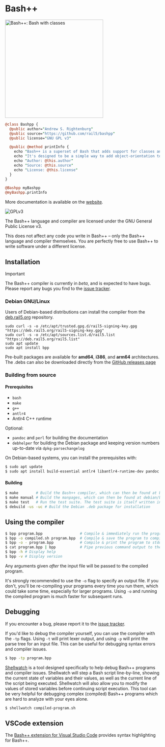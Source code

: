 # Bash++

<img title="" src="./wiki/banner.png" alt="Bash++: Bash with classes" width="319" data-align="center">

```perl
@class Bashpp {
  @public author="Andrew S. Rightenburg"
  @public source="https://github.com/rail5/bashpp"
  @public license="GNU GPL v3"

  @public @method printInfo {
	echo "Bash++ is a superset of Bash that adds support for classes and objects."
	echo "It's designed to be a simple way to add object-orientation to Bash scripts."
	echo "Author: @this.author"
	echo "Source: @this.source"
	echo "License: @this.license"
  }
}

@Bashpp myBashpp
@myBashpp.printInfo
```

More documentation is available on the [website](https://bpp.sh).

![GPLv3](https://www.gnu.org/graphics/gplv3-with-text-136x68.png)


The Bash++ language and compiler are licensed under the GNU General Public License v3.

This does not affect any code you write in Bash++ – only the Bash++ language and compiler themselves. You are perfectly free to use Bash++ to write software under a different license.

## Installation

> [!IMPORTANT]
> The Bash++ compiler is currently in *beta*, and is expected to have bugs. Please report any bugs you find to the [issue tracker](https://github.com/rail5/bashpp/issues).
>

### Debian GNU/Linux

Users of Debian-based distributions can install the compiler from the [deb.rail5.org](https://deb.rail5.org) repository.

```shell
sudo curl -s -o /etc/apt/trusted.gpg.d/rail5-signing-key.gpg "https://deb.rail5.org/rail5-signing-key.gpg"
sudo curl -s -o /etc/apt/sources.list.d/rail5.list "https://deb.rail5.org/rail5.list"
sudo apt update
sudo apt install bpp
```

Pre-built packages are available for **amd64**, **i386**, and **arm64** architectures. The .debs can also be downloaded directly from the [GitHub releases page](https://github.com/rail5/bashpp/releases/latest)

### Building from source

#### Prerequisites

 - `bash`
 - `make`
 - `g++`
 - `antlr4`
 - Antlr4 C++ runtime

Optional:
 - `pandoc` and `perl` for building the documentation
 - `debhelper` for building the Debian package and keeping version numbers up-to-date via `dpkg-parsechangelog`

On Debian-based systems, you can install the prerequisites with:

```bash
$ sudo apt update
$ sudo apt install build-essential antlr4 libantlr4-runtime-dev pandoc perl debhelper
```

#### Building

```bash
$ make        # Build the Bash++ compiler, which can then be found at bin/bpp
$ make manual # Build the manpages, which can then be found at debian/bpp.1 and debian/bpp.7
$ make test   # Run the test suite. The test suite is itself written in Bash++.
$ debuild -us -uc # Build the Debian .deb package for installation
```

## Using the compiler

```bash
$ bpp program.bpp                 # Compile & immediately run the program
$ bpp -o compiled.sh program.bpp  # Compile & save the program to compiled.sh
$ bpp -o - program.bpp            # Compile & print the program to stdout
$ cat program.bpp | bpp           # Pipe previous command output to the compiler
$ bpp -h # Display help
$ bpp -v # Display version
```

Any arguments given *after* the input file will be passed to the compiled program.

It's strongly recommended to use the `-o` flag to specify an output file. If you don't, you'll be re-compiling your programs every time you run them, which could take some time, especially for larger programs. Using `-o` and running the compiled program is much faster for subsequent runs.

## Debugging

If you encounter a bug, please report it to the [issue tracker](https://github.com/rail5/bashpp/issues).

If you'd like to debug the compiler yourself, you can use the compiler with the `-tp` flags. Using `-t` will print lexer output, and using `-p` will print the parse tree for an input file. This can be useful for debugging syntax errors and compiler issues.

```bash
$ bpp -tp program.bpp
```

[Shellwatch](https://github.com/rail5/shellwatch) is a tool designed specifically to help debug Bash++ programs and compiler issues. Shellwatch will step a Bash script line-by-line, showing the current state of variables and their values, as well as the current line of the script being executed. Shellwatch will also allow you to modify the values of stored variables before continuing script execution. This tool can be very helpful for debugging complex (compiled) Bash++ programs which are hard to analyze with your eyes alone.

```bash
$ shellwatch compiled-program.sh
```

## VSCode extension

The [Bash++ extension for Visual Studio Code](https://marketplace.visualstudio.com/items?itemName=rail5.bashpp) provides syntax highlighting for Bash++.
